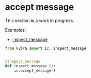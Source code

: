 # accept message

This section is a work in progress.

Examples:

-   [inspect_message](https://github.com/demergent-labs/kybra/blob/main/examples/inspect_message/src/main.py)

```python
from kybra import ic, inspect_message


@inspect_message
def inspect_message_():
    ic.accept_message()
```
